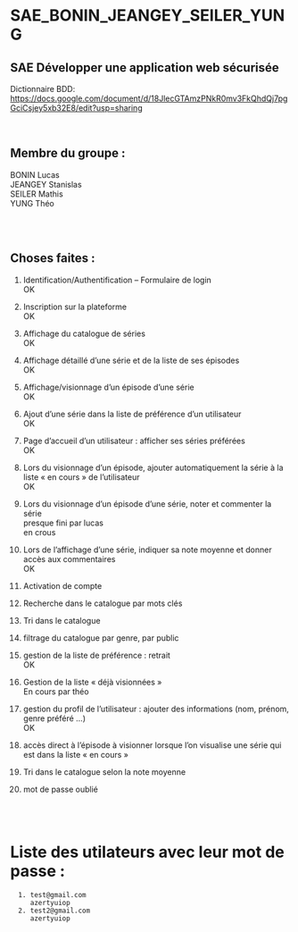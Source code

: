 # SAE_BONIN_JEANGEY_SEILER_YUNG

## SAE Développer une application web sécurisée

Dictionnaire BDD:
https://docs.google.com/document/d/18JlecGTAmzPNkR0mv3FkQhdQj7pgGciCsjey5xb32E8/edit?usp=sharing

<br>

## Membre du groupe :

BONIN Lucas  
JEANGEY Stanislas  
SEILER Mathis  
YUNG Théo

<br>
<br>

## Choses faites :

1. Identification/Authentification – Formulaire de login  
   OK

2. Inscription sur la plateforme  
   OK

3. Affichage du catalogue de séries  
   OK

4. Affichage détaillé d’une série et de la liste de ses épisodes  
   OK

5. Affichage/visionnage d’un épisode d’une série  
   OK

6. Ajout d’une série dans la liste de préférence d’un utilisateur  
   OK

7. Page d’accueil d’un utilisateur : afficher ses séries préférées  
   OK

8. Lors du visionnage d’un épisode, ajouter automatiquement la série à la liste « en cours » de l’utilisateur  
   OK

9. Lors du visionnage d’un épisode d’une série, noter et commenter la série  
   presque fini par lucas  
   en crous

10. Lors de l’affichage d’une série, indiquer sa note moyenne et donner accès aux
    commentaires  
    OK

11. Activation de compte

12. Recherche dans le catalogue par mots clés

13. Tri dans le catalogue

14. filtrage du catalogue par genre, par public

15. gestion de la liste de préférence : retrait  
    OK

16. Gestion de la liste « déjà visionnées »  
    En cours par théo

17. gestion du profil de l’utilisateur : ajouter des informations (nom, prénom, genre préféré ...)  
    OK

18. accès direct à l’épisode à visionner lorsque l’on visualise une série qui est dans la liste « en cours »

19. Tri dans le catalogue selon la note moyenne

20. mot de passe oublié

<br>
<br>

# Liste des utilateurs avec leur mot de passe :

      1. test@gmail.com
         azertyuiop
      2. test2@gmail.com
         azertyuiop
